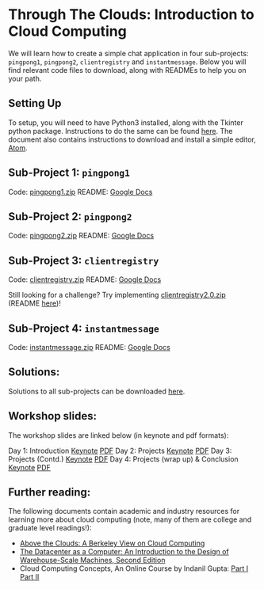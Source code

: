 # Through The Clouds: Introduction to Cloud Computing


We will learn how to create a simple chat application in four sub-projects: `pingpong1`, `pingpong2`, `clientregistry` and `instantmessage`. Below you will find relevant code files to download, along with READMEs to help you on your path.

## Setting Up

To setup, you will need to have Python3 installed, along with the Tkinter python package. Instructions to do the same can be found [here](https://docs.google.com/document/d/1EYahBVYY3M8gNL7gEndLgW-JRANZcqRo5gKVnC7Y3Zk/edit?usp=sharing). The document also contains instructions to download and install a simple editor, [Atom](https://atom.io/).

## Sub-Project 1: `pingpong1`

Code: [pingpong1.zip](assets/pingpong1.zip)
README: [Google Docs](https://docs.google.com/document/d/19PYohJ5M1r4s86odjwIF1rXY4jewxl5ueCuYyBR3Wpg/edit?usp=sharing)

## Sub-Project 2: `pingpong2`

Code: [pingpong2.zip](assets/pingpong2.zip)
README: [Google Docs](https://docs.google.com/document/d/1G-I_GQldtJy40dqtlSODJeMQQoRFjsx2llLz077UOPQ/edit?usp=sharing)

## Sub-Project 3: `clientregistry`

Code: [clientregistry.zip](assets/clientregistry.zip)
README: [Google Docs](https://docs.google.com/document/d/1Nw9RWUsmNWJRJNYHotZYEa3PxFL6WrAj7QERIpn_j48/edit?usp=sharing)

Still looking for a challenge? Try implementing [clientregistry2.0.zip](assets/clientregistry_2.0.zip) (README [here](https://docs.google.com/document/d/1ujhdJVDxEC-HbJKKfjr2QuXZWx3dxxbbF09ps0X-Osg/edit#heading=h.tphjratfjhy5))!

## Sub-Project 4: `instantmessage`

Code: [instantmessage.zip](assets/instantmessage.zip)
README: [Google Docs](https://docs.google.com/document/d/1E67ts_sClYy5DEQPxzEVVztRYIeRqtt89QJwZCGoo8M/edit?usp=sharing)

## Solutions:

Solutions to all sub-projects can be downloaded [here](https://github.com/YPS-ThroughTheClouds/YChat/archive/refs/heads/summer-21-solution.zip).

## Workshop slides:

The workshop slides are linked below (in keynote and pdf formats):

Day 1: Introduction [Keynote](slides/day1-intro.key) [PDF](slides/day1-intro.pdf)
Day 2: Projects [Keynote](slides/day2-project.key) [PDF](slides/day2-project.pdf)
Day 3: Projects (Contd.) [Keynote](slides/day3-project.key) [PDF](slides/day3-project.pdf)
Day 4: Projects (wrap up) & Conclusion [Keynote](slides/day4-wrapup.key) [PDF](slides/day4-wrapup.pdf)

## Further reading:

The following documents contain academic and industry resources for learning more about cloud computing (note, many of them are college and graduate level readings!):

* [Above the Clouds: A Berkeley View on Cloud Computing](https://www2.eecs.berkeley.edu/Pubs/TechRpts/2009/EECS-2009-28.pdf)
* [The Datacenter as a Computer: An Introduction to the Design of Warehouse-Scale Machines, Second Edition](https://research.google/pubs/pub41606/)
* Cloud Computing Concepts, An Online Course by Indanil Gupta: [Part I](https://www.coursera.org/learn/cloud-computing) [Part II](https://www.coursera.org/learn/cloud-computing-2)
